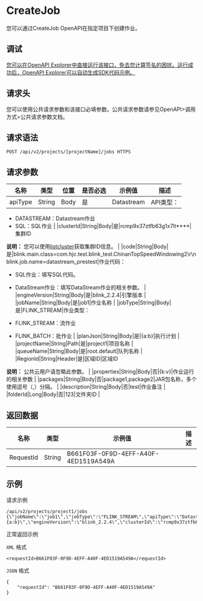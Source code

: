 # CreateJob

您可以通过CreateJob OpenAPI在指定项目下创建作业。

## 调试

[您可以在OpenAPI Explorer中直接运行该接口，免去您计算签名的困扰。运行成功后，OpenAPI Explorer可以自动生成SDK代码示例。](https://api.aliyun.com/#product=foas&api=CreateJob&type=ROA&version=2018-11-11)

## 请求头

您可以使用公共请求参数和该接口必填参数。公共请求参数请参见OpenAPI\>调用方式\>公共请求参数文档。

## 请求语法

```
POST /api/v2/projects/[projectName]/jobs HTTPS
```

## 请求参数

|名称|类型|位置|是否必选|示例值|描述|
|--|--|--|----|---|--|
|apiType|String|Body|是|Datastream|API类型：

 -   DATASTREAM：Datastream作业
-   SQL：SQL作业 |
|clusterId|String|Body|是|rcmp9x37ztfb63g1x7lt\*\*\*\*|集群ID

 **说明：** 您可以使用[listcluster](~~117251~~)获取集群ID信息。 |
|code|String|Body|是|blink.main.class=com.hjc.test.blink\_test.ChinanTopSpeedWindowing2\\r\\nblink.job.name=datastream\_prestest|作业代码：

 -   SQL作业：填写SQL代码。
-   DataStream作业：填写DataStream作业的相关参数。 |
|engineVersion|String|Body|是|blink\_2.2.4|引擎版本 |
|jobName|String|Body|是|job1|作业名称 |
|jobType|String|Body|是|FLINK\_STREAM|作业类型：

 -   FLINK\_STREAM：流作业
-   FLINK\_BATCH：批作业 |
|planJson|String|Body|是|\{a:b\}|执行计划 |
|projectName|String|Path|是|project1|项目名称 |
|queueName|String|Body|是|root.default|队列名称 |
|RegionId|String|Header|是|区域ID|区域ID

 **说明：** 公共云用户请忽略此参数。 |
|properties|String|Body|否|\{k:v\}|作业运行的相关参数 |
|packages|String|Body|否|package1,package2|JAR包名称，多个使用逗号（,）分隔。 |
|description|String|Body|否|test|作业备注 |
|folderId|Long|Body|否|123|文件夹ID |

## 返回数据

|名称|类型|示例值|描述|
|--|--|---|--|
|RequestId|String|B661F03F-0F9D-4EFF-A40F-4ED1519A549A| |

## 示例

请求示例

```
/api/v2/projects/project1/jobs
{\"jobName\":\"job1\",\"jobType\":\"FLINK_STREAM\",\"apiType\":\"Datastream\",\"code\":\"blink.main.class=com.hjc.test.blink_test.ChinanTopSpeedWindowing2\r\nblink.job.name=datastream_prestest\",\"planJson\":\"{a:b}\",\"engineVersion\":\"blink_2.2.4\",\"clusterId\":\"rcmp9x37ztfb63g1x7lt****\",\"queueName\":\"root.default\"}
```

正常返回示例

`XML` 格式

```
<requestId>B661F03F-0F9D-4EFF-A40F-4ED1519A549A</requestId>
```

`JSON` 格式

```
{
    "requestId": "B661F03F-0F9D-4EFF-A40F-4ED1519A549A"
}
```

